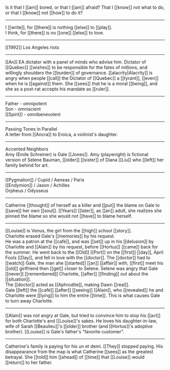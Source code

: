 

Is it that I [[am]] bored, or that I [[am]] afraid? That I [[know]] not what to do, or that I [[know]] not [[how]] to do it?
- - -
I [[write]], for [[there]] is nothing [[else]] to [[play]].  
I think, for [[there]] is no [[one]] [[else]] to love.
- - - 
[[1992]] Los Angeles riots
- - - 
[[An]] EA dictator with a panel of minds who advise him. Dictator of [[Quebec]] [[wishes]] to be responsible for the fates of millions, and willingly shoulders the [[burden]] of governance. [[alacrity|Alacrity]] is angry when people [[call]] the Dictator of [[Quebec]] a [[tyrant]], [[even]] when he is [[against]] them. She [[sees]] that he is a moral [[being]], and she as a post-rat accepts his mandate as [[ruler]].
- - - 
Father - omnipotent  
Son - omniscient  
[[Spirit]] - omnibenevolent
- - -
Passing Tones in Parallel  
A letter from [[Ancra]] to Eroica, a violinist's daughter.  
- - -
Accented Neighbors  
Amy (Emile Schreiner) is Gale [[Jones]]. Amy (playwright) is fictional version of Selene Bauman, [[older]] [[sister]] of Diana [[Liu]] who [[left]] her family behind for art.  
- - -
[[Pygmalion]] / Cupid / Aeneas / Paris  
[[Endymion]] / Jason / Achilles  
Orpheus / Odysseus  
- - -
Catherine [[thought]] of herself as a killer and [[put]] the blame on Gale to [[save]] her own [[soul]]. [[Years]] [[later]], as [[an]] adult, she realizes she pinned the blame so she would not [[have]] to blame herself.  
- - -
[[Louise]] is Venus, the girl from the [[high]] school [[story]].  
Charlotte erased Gale's [[memories]] by his request.  
He was a patron at the [[café]], and was [[set]] up in his [[delusion]] by Charlotte and [[Alain]] by his request, before [[Hortus]] [[came]] back for the summer. He went back to the [[Old]] [[Port]] on the [[first]] [[day]], April Fools [[Day]], and fell in love with the [[doctor]]. The [[doctor]] had to [[watch]] Gale, the man ahe [[started]] [[an]] [[affair]] with, [[first]] meet his [[old]] girlfriend then [[get]] closer to Selene. Selene was angry that Gale [[never]] [[remembered]] Charlotte, [[after]] [[finding]] out about the [[situation]].  
The [[doctor]] acted as [[Aphrodite]], making Dawn [[real]].  
Gale [[left]] the [[café]] [[after]] [[seeing]] [[Alain]], who [[revealed]] he and Charlotte were [[lying]] to him the entire [[time]]. This is what causes Gale to turn away Charlotte.  
- - -
[[Alain]] was not angry at Gale, but tried to convince him to stop his [[act]] for both Charlotte's and [[Louise]]'s sakes. He loves his daughter-in-law, wife of Sarah [[Beaulieu]]'s [[older]] brother (and [[Hortus]]'s adoptive brother). [[Louise]] is Gale's father's "favorite customer".  
- - -
Catherine's family is paying for his un et demi. [[They]] stopped paying. His disappearance from the map is what Catherine [[sees]] as the greatest betrayal. She [[told]] him [[ahead]] of [[time]] that [[Louise]] would [[return]] to her father.  